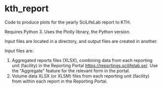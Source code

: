 # kth_report

Code to produce plots for the yearly SciLifeLab report to KTH.

Requires Python 3. Uses the Plotly library, the Python version.

Input files are located in a directory, and output files are created
in another.

Input files are:

1) Aggregated reports files (XLSX), combining data from each reporting
   unit (facility) in the Reporting Portal
   https://reportings.scilifelab.se/. Use the "Aggregate" feature for
   the relevant form in the portal.
2) Volume data XLSX (or XLSM) files from each reporting unit
   (facility) from within each report in the Reporting Portal.
